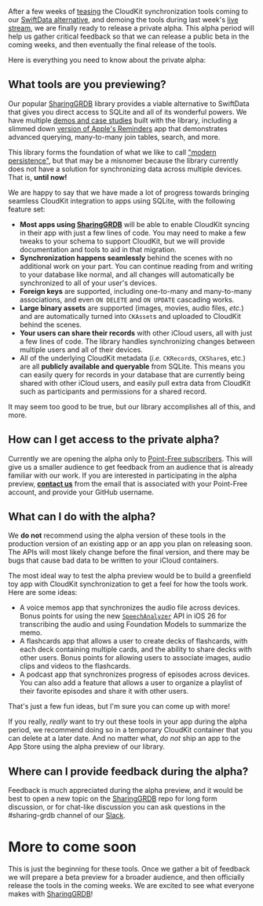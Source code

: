 After a few weeks of [teasing][twitter tease] the CloudKit synchronization tools coming to our
[SwiftData alternative], and demoing the tools during last week's [live stream], we are finally 
ready to release a private alpha. This alpha period will help us gather critical feedback so that 
we can release a public beta in the coming weeks, and then eventually the final release of the 
tools.

Here is everything you need to know about the private alpha:

[SwiftData alternative]: http://github.com/pointfreeco/sharing-grdb
[live stream]: /episodes/ep329-point-free-live-a-vision-for-modern-persistence
[twitter tease]: https://x.com/pointfreeco/status/1925944881853174212

## What tools are you previewing?

Our popular [SharingGRDB] library provides a viable alternative to SwiftData that gives you 
direct access to SQLite and all of its wonderful powers. We have multiple [demos and case studies]
built with the library, including a slimmed down [version of Apple's Reminders] app that 
demonstrates advanced querying, many-to-many join tables, search, and more.

This library forms the foundation of what we like to call ["modern persistence"], but that may be
a misnomer because the library currently does not have a solution for synchronizing data across
multiple devices. That is, **until now!**

We are happy to say that we have made a lot of progress towards bringing seamless CloudKit 
integration to apps using SQLite, with the following feature set:

* **Most apps using [SharingGRDB]** will be able to enable CloudKit syncing 
in their app with just a few lines of code. You may need to make a few tweaks to your schema to 
support CloudKit, but we will provide documentation and tools to aid in that migration.
* **Synchronization happens seamlessly** behind the scenes with no additional work on your part.
You can continue reading from and writing to your database like normal, and all changes will 
automatically be synchronized to all of your user's devices.
* **Foreign keys** are supported, including one-to-many and many-to-many associations, and even
`ON DELETE` and `ON UPDATE` cascading works.
* **Large binary assets** are supported (images, movies, audio files, _etc._) and are
automatically turned into `CKAsset`s and uploaded to CloudKit behind the scenes. 
* **Your users can share their records** with other iCloud users, all with just a few
lines of code. The library handles synchronizing changes between multiple users and all 
of their devices.
* All of the underlying CloudKit metadata (_i.e._ `CKRecord`s, `CKShare`s, etc.) are all
**publicly available and queryable** from SQLite. This means you can easily query for records in
your database that are currently being shared with other iCloud users, and easily pull extra data
from CloudKit such as participants and permissions for a shared record.

It may seem too good to be true, but our library accomplishes all of this, and more.

[GRDB]: http://github.com/groue/grdb.swift
["modern persistence"]: /collections/modern-persistence
[version of Apple's Reminders]: https://github.com/pointfreeco/sharing-grdb/tree/main/Examples/Reminders
[demos and case studies]: https://github.com/pointfreeco/sharing-grdb/tree/main/Examples
[SharingGRDB]: http://github.com/pointfreeco/sharing-grdb

## How can I get access to the private alpha?

Currently we are opening the alpha only to [Point-Free subscribers](/pricing). This will give us
a smaller audience to get feedback from an audience that is already familiar with our work. If you
are interested in participating in the alpha preview, 
[**contact us**](mailto:support@pointfree.co) from the email that is associated with your 
Point-Free account, and provide your GitHub username.

## What can I do with the alpha?

We **do not** recommend using the alpha version of these tools in the production version of an
existing app or an app you plan on releasing soon. The APIs will most likely change before
the final version, and there may be bugs that cause bad data to be written to your iCloud 
containers.

The most ideal way to test the alpha preview would be to build a greenfield toy app with CloudKit
synchronization to get a feel for how the tools work. Here are some ideas:

* A voice memos app that synchronizes the audio file across devices. Bonus points for using the 
new [`SpeechAnalyzer`] API in iOS 26 for transcribing the audio and using Foundation Models to 
summarize the memo.
* A flashcards app that allows a user to create decks of flashcards, with each deck containing 
multiple cards, and the ability to share decks with other users. Bonus points for allowing users
to associate images, audio clips and videos to the flashcards.
* A podcast app that synchronizes progress of episodes across devices. You can also add a feature
that allows a user to organize a playlist of their favorite episodes and share it with other 
users.

That's just a few fun ideas, but I'm sure you can come up with more!

If you really, _really_ want to try out these tools in your app during the alpha period, we 
recommend doing so in a temporary CloudKit container that you can delete at a later date. And no
matter what, _do not_ ship an app to the App Store using the alpha preview of our library.

[`SpeechAnalyzer`]: https://developer.apple.com/documentation/speech/speechanalyzer

## Where can I provide feedback during the alpha?

Feedback is much appreciated during the alpha preview, and it would be best to open a new topic
on the [SharingGRDB][SharingGRDB discussions] repo for long form discussion, or for chat-like 
discussion you can ask questions in the #sharing-grdb channel of our [Slack].

[SharingGRDB discussions]: http://github.com/pointfreeco/sharing-grdb/discussions
[Slack]: http://pointfree.co/slack-invite

# More to come soon

This is just the beginning for these tools. Once we gather a bit of feedback we will prepare a 
beta preview for a broader audience, and then officially release the tools in the coming weeks.
We are excited to see what everyone makes with [SharingGRDB]!
